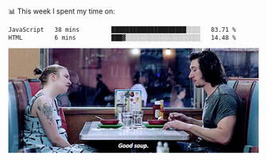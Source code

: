 📊 This week I spent my time on:
<!--START_SECTION:waka-->
```text
JavaScript   38 mins         █████████████████████░░░░   83.71 % 
HTML         6 mins          ███▓░░░░░░░░░░░░░░░░░░░░░   14.48 % 
```
<!--END_SECTION:waka-->


![](goodSoup.gif)
